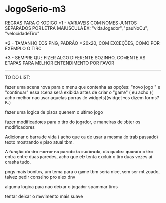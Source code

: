 # JogoSerio-m3

REGRAS PARA O KODIGO
*1 - VARIAVEIS COM NOMES JUNTOS SEPARADOS POR LETRA MAIUSCULA
EX: "vidaJogador", "pauNoCu", "velocidadeTiro"

*2 - TAMANHO DOS PNG, PADRÃO = 20x20, COM EXCEÇÕES, COMO POR EXEMPLO
O TIRO

*3 - SEMPRE QUE FIZER ALGO DIFERENTE SOZINHO, COMENTE AS ETAPAS PARA
MELHOR ENTENDIMENTO POR FAVOR
_______________________________________________________________________

   TO DO LIST:
   
   fazer uma scena nova para o menu que contenha as opções: "novo jogo " e "continuar" 
   essa scena será exibida antes de criar o "game" ( eu acho )( acho melhor nao usar aquelas porras de widgets)(widget vcs dizem forms? K.)
    
   fazer uma logica de pisos quenem o ultimo jogo 
    
   fazer modificadores para o tiro do jogador, e maneiras de obter os modificadores 
    
   Adicionar o barra de vida ( acho que da de usar a mesma do trab passado)
   texto mostrando o piso atual tbm.
   
   A função do tiro morrer na parede ta quebrada, ela quebra quando o tiro entra entre duas paredes, acho 
   que ele tenta excluir o tiro duas vezes ai crasha tudo.
   
   pngs mais bonitos, um tema para o game tbm seria nice, sem ser mt zoado, talvez pedir conselho pro alex dnv
   
   alguma logica para nao deixar o jogador spammar tiros 
   
   tentar deixar o movimento mais suave 
   
